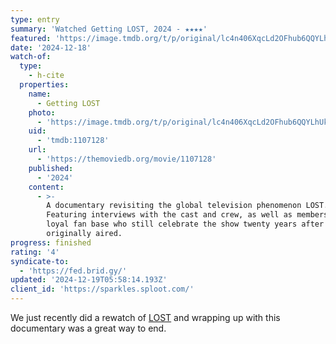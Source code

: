 ```yaml
---
type: entry
summary: 'Watched Getting LOST, 2024 - ★★★★'
featured: 'https://image.tmdb.org/t/p/original/lc4n406XqcLd2OFhub6QQYLhUkr.jpg'
date: '2024-12-18'
watch-of:
  type:
    - h-cite
  properties:
    name:
      - Getting LOST
    photo:
      - 'https://image.tmdb.org/t/p/original/lc4n406XqcLd2OFhub6QQYLhUkr.jpg'
    uid:
      - 'tmdb:1107128'
    url:
      - 'https://themoviedb.org/movie/1107128'
    published:
      - '2024'
    content:
      - >-
        A documentary revisiting the global television phenomenon LOST.
        Featuring interviews with the cast and crew, as well as members of the
        loyal fan base who still celebrate the show twenty years after it
        originally aired.
progress: finished
rating: '4'
syndicate-to:
  - 'https://fed.brid.gy/'
updated: '2024-12-19T05:58:14.193Z'
client_id: 'https://sparkles.sploot.com/'
---
```

We just recently did a rewatch of [LOST](https://www.imdb.com/title/tt0411008/) and wrapping up with this documentary was a great way to end.
